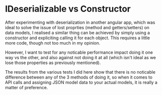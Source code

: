 # IDeserializable vs Constructor
After experimenting with deserialization in another angular app, 
which was ideal to solve the issue of lost proprties (method and getters/setters) on data models,
I realised a similar thing can be achieved by simply using a constructor and expliciting calling it for each object. 
This requires a little more code, though not too much in my opinion. 

However, I want to test for any noticable performance impact doing it one way vs the other, 
and also against not doing it at all (which isn't ideal as we lose those properties as previously mentioned).

The results from the various tests I did here show that there is no noticable difference between any of the 3 methods of doing it, 
so when it comes to API calls and assigning JSON model data to your actual models, it is really a matter of preference. 
